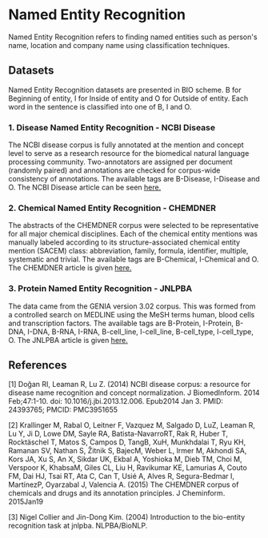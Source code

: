 # Named Entity Recognition
Named Entity Recognition refers to finding named entities such as person's name, location and company name using classification techniques.

## **Datasets**
Named Entity Recognition datasets are presented in BIO scheme. B for Beginning of entity, I for Inside of entity and O for Outside of entity. Each word in the sentence is classified into one of B, I and O.

### **1. Disease Named Entity Recognition - NCBI Disease**

The NCBI disease corpus is fully annotated at the mention and concept level to serve as a research resource for the biomedical natural language processing community. Two-annotators are assigned per document (randomly paired) and annotations are checked for corpus-wide consistency of annotations. The available tags are B-Disease, I-Disease and O. The NCBI Disease article can be seen [here.](https://www.ncbi.nlm.nih.gov/pmc/articles/PMC3951655/)

### **2. Chemical Named Entity Recognition - CHEMDNER**

The abstracts of the CHEMDNER corpus were selected to be representative for all major chemical disciplines. Each of the chemical entity mentions was manually labeled according to its structure-associated chemical entity mention (SACEM) class: abbreviation, family, formula, identifier, multiple, systematic and trivial. The available tags are B-Chemical, I-Chemical and O. The CHEMDNER article is given [here.](https://jcheminf.biomedcentral.com/articles/10.1186/1758-2946-7-S1-S2)

### **3. Protein Named Entity Recognition - JNLPBA**

The data came from the GENIA version 3.02 corpus. This was formed from a controlled search on MEDLINE using the MeSH terms human, blood cells and transcription factors. The available tags are B-Protein, I-Protein, B-DNA, I-DNA, B-RNA, I-RNA, B-cell_line, I-cell_line, B-cell_type, I-cell_type, O. The JNLPBA article is given [here.](https://dl.acm.org/doi/pdf/10.5555/1567594.1567610)

## **References**

<a id="1">[1]</a> 
Doğan RI, Leaman R, Lu Z. (2014) NCBI disease corpus: a resource for disease name recognition and concept normalization. J BiomedInform. 2014 Feb;47:1-10. doi: 10.1016/j.jbi.2013.12.006. Epub2014 Jan 3. PMID: 24393765; PMCID: PMC3951655

<a id="2">[2]</a> 
Krallinger M, Rabal O, Leitner F, Vazquez M, Salgado D, LuZ, Leaman R, Lu Y, Ji D, Lowe DM, Sayle RA, Batista-NavarroRT, Rak R, Huber T, Rocktäschel T, Matos S, Campos D, TangB, XuH, Munkhdalai T, Ryu KH, Ramanan SV, Nathan S, Žitnik S, BajecM, Weber L, Irmer M, Akhondi SA, Kors JA, Xu S, An X, Sikdar UK, Ekbal A, Yoshioka M, Dieb TM, Choi M, Verspoor K, KhabsaM, Giles CL, Liu H, Ravikumar KE, Lamurias A, Couto FM, Dai HJ, Tsai RT, Ata C, Can T, Usié A, Alves R, Segura-Bedmar I, MartínezP, Oyarzabal J, Valencia A. (2015) The CHEMDNER corpus of chemicals and drugs and its annotation principles. J Cheminform. 2015Jan19

<a id="3">[3]</a> 
Nigel Collier and Jin-Dong Kim. (2004) Introduction to the bio-entity recognition task at jnlpba. NLPBA/BioNLP.